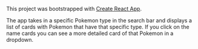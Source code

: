 This project was bootstrapped with [Create React App](https://github.com/facebookincubator/create-react-app).

The app takes in a specific Pokemon type in the search bar and displays a list of cards with Pokemon that have that specific type. If you click on the name cards you can see a more detailed card of that Pokemon in a dropdown.